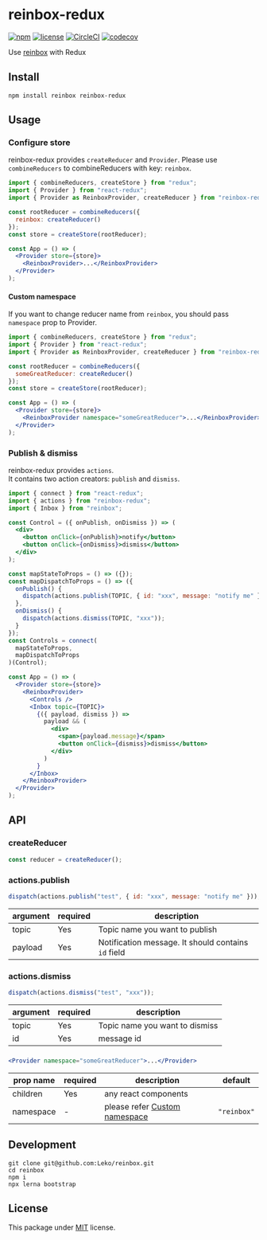 # reinbox-redux

[![npm](https://img.shields.io/npm/v/reinbox-redux.svg)](https://www.npmjs.com/package/reinbox-redux)
[![license](https://img.shields.io/github/license/Leko/reinbox-redux.svg)](https://opensource.org/licenses/MIT)
[![CircleCI](https://circleci.com/gh/Leko/reinbox.svg?style=svg)](https://circleci.com/gh/Leko/reinbox)
[![codecov](https://codecov.io/gh/Leko/reinbox/branch/master/graph/badge.svg)](https://codecov.io/gh/Leko/reinbox)

Use [reinbox](https://github.com/Leko/reinbox/tree/master/packages/reinbox) with Redux

## Install

```
npm install reinbox reinbox-redux
```

## Usage

### Configure store

reinbox-redux provides `createReducer` and `Provider`.
Please use `combineReducers` to combineReducers with key: `reinbox`.

```jsx
import { combineReducers, createStore } from "redux";
import { Provider } from "react-redux";
import { Provider as ReinboxProvider, createReducer } from "reinbox-redux";

const rootReducer = combineReducers({
  reinbox: createReducer()
});
const store = createStore(rootReducer);

const App = () => (
  <Provider store={store}>
    <ReinboxProvider>...</ReinboxProvider>
  </Provider>
);
```

#### Custom namespace

If you want to change reducer name from `reinbox`, you should pass `namespace` prop to Provider.

```jsx
import { combineReducers, createStore } from "redux";
import { Provider } from "react-redux";
import { Provider as ReinboxProvider, createReducer } from "reinbox-redux";

const rootReducer = combineReducers({
  someGreatReducer: createReducer()
});
const store = createStore(rootReducer);

const App = () => (
  <Provider store={store}>
    <ReinboxProvider namespace="someGreatReducer">...</ReinboxProvider>
  </Provider>
);
```

### Publish & dismiss

reinbox-redux provides `actions`.  
It contains two action creators: `publish` and `dismiss`.

```jsx
import { connect } from "react-redux";
import { actions } from "reinbox-redux";
import { Inbox } from "reinbox";

const Control = ({ onPublish, onDismiss }) => (
  <div>
    <button onClick={onPublish}>notify</button>
    <button onClick={onDismiss}>dismiss</button>
  </div>
);

const mapStateToProps = () => ({});
const mapDispatchToProps = () => ({
  onPublish() {
    dispatch(actions.publish(TOPIC, { id: "xxx", message: "notify me" }));
  },
  onDismiss() {
    dispatch(actions.dismiss(TOPIC, "xxx"));
  }
});
const Controls = connect(
  mapStateToProps,
  mapDispatchToProps
)(Control);

const App = () => (
  <Provider store={store}>
    <ReinboxProvider>
      <Controls />
      <Inbox topic={TOPIC}>
        {({ payload, dismiss }) =>
          payload && (
            <div>
              <span>{payload.message}</span>
              <button onClick={dismiss}>dismiss</button>
            </div>
          )
        }
      </Inbox>
    </ReinboxProvider>
  </Provider>
);
```

## API

### createReducer

```js
const reducer = createReducer();
```

### actions.publish

```js
dispatch(actions.publish("test", { id: "xxx", message: "notify me" }));
```

| argument | required | description                                         |
| -------- | -------- | --------------------------------------------------- |
| topic    | Yes      | Topic name you want to publish                      |
| payload  | Yes      | Notification message. It should contains `id` field |

### actions.dismiss

```js
dispatch(actions.dismiss("test", "xxx"));
```

| argument | required | description                    |
| -------- | -------- | ------------------------------ |
| topic    | Yes      | Topic name you want to dismiss |
| id       | Yes      | message id                     |

### <Provider />

```jsx
<Provider namespace="someGreatReducer">...</Provider>
```

| prop name | required | description                                        | default     |
| --------- | -------- | -------------------------------------------------- | ----------- |
| children  | Yes      | any react components                               |             |
| namespace | -        | please refer [Custom namespace](#custom-namespace) | `"reinbox"` |

## Development

```
git clone git@github.com:Leko/reinbox.git
cd reinbox
npm i
npx lerna bootstrap
```

## License

This package under [MIT](https://opensource.org/licenses/MIT) license.
